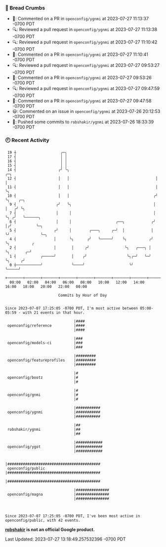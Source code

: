 ### 🍞 Bread Crumbs

 * 💬: Commented on a PR in  `openconfig/ygnmi` at 2023-07-27 11:13:37 -0700 PDT
 * 🔍: Reviewed a pull request in  `openconfig/ygnmi` at 2023-07-27 11:13:38 -0700 PDT
 * 🔍: Reviewed a pull request in  `openconfig/ygnmi` at 2023-07-27 11:10:42 -0700 PDT
 * 💬: Commented on a PR in  `openconfig/ygnmi` at 2023-07-27 11:10:41 -0700 PDT
 * 🔍: Reviewed a pull request in  `openconfig/ygnmi` at 2023-07-27 09:53:27 -0700 PDT
 * 💬: Commented on a PR in  `openconfig/ygnmi` at 2023-07-27 09:53:26 -0700 PDT
 * 🔍: Reviewed a pull request in  `openconfig/ygnmi` at 2023-07-27 09:47:59 -0700 PDT
 * 💬: Commented on a PR in  `openconfig/ygnmi` at 2023-07-27 09:47:58 -0700 PDT
 * 😃: Commented on an issue in `openconfig/ygnmi` at 2023-07-26 20:12:53 -0700 PDT
 * 🚢: Pushed some commits to `robshakir/ygnmi` at 2023-07-26 18:33:39 -0700 PDT

### 🕘 Recent Activity
```
 19 ┼                    ╭─╮
 17 ┤                    │ │
 16 ┤                    │ │
 15 ┤                    │ │
 14 ┤                   ╭╯ ╰╮                                       ╭─╮
 12 ┤                   │   │                                       │ │
 11 ┤                   │   │                                       │ ╰╮
 10 ┤                   │   │                                      ╭╯  ╰╮    ╭─╮
  9 ┤                  ╭╯   ╰╮                                     │    │   ╭╯ ╰╮
  7 ┤                  │     │                                     │    ╰╮ ╭╯   ╰──────╮
  6 ┤                  │     │                    ╭──╮            ╭╯     │╭╯           ╰─╮
  5 ┤                 ╭╯     │        ╭───╮     ╭─╯  │            │      ╰╯              ╰─╮
  4 ┤                 │      ╰╮      ╭╯   ╰─────╯    ╰╮          ╭╯                        ╰╮          ╭
  2 ┤                 │       │     ╭╯                ╰╮   ╭───╮ │                          ╰╮       ╭─╯
  1 ┤           ╭─────╯       │    ╭╯                  ╰╮╭─╯   ╰─╯                           ╰╮     ╭╯
  0 ┼───────────╯             ╰────╯                    ╰╯                                    ╰─────╯
    +───────+───────+───────+───────+───────+───────+───────+───────+───────+───────+───────+───────+────
  00:00   02:00   04:00   06:00   08:00   10:00   12:00   14:00   16:00   18:00   20:00   22:00   00:00   

						Commits by Hour of Day


Since 2023-07-07 17:25:05 -0700 PDT, I'm most active between 05:00-05:59 - with 21 events in that hour.

```



```
                               |####
 openconfig/reference          |####
                               |####

                               |###
 openconfig/models-ci          |###
                               |###

                               |#########
 openconfig/featureprofiles    |#########
                               |#########

                               |#
 openconfig/bootz              |#
                               |#

                               |#
 openconfig/gnmi               |#
                               |#

                               |###########
 openconfig/ygnmi              |###########
                               |###########

                               |##
 robshakir/ygnmi               |##
                               |##

                               |############
 openconfig/ygot               |############
                               |############

                               |##########################################
 openconfig/public             |##########################################
                               |##########################################

                               |###############
 openconfig/magna              |###############
                               |###############



Since 2023-07-07 17:25:05 -0700 PDT, I've been most active in openconfig/public, with 42 events.

```
**[robshakir](mailto:robjs@google.com) is not an official Google product.**  


Last Updated: 2023-07-27 13:18:49.257532396 -0700 PDT
